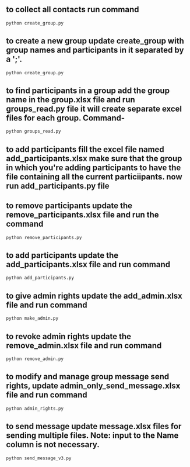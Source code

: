 ## to collect all contacts run command

`python create_group.py`

## to create a new group update create_group with group names and participants in it separated by a ';'.

`python create_group.py`

## to find participants in a group add the group name in the group.xlsx file and run groups_read.py file it will create separate excel files for each group. Command-

`python groups_read.py`

## to add participants fill the excel file named add_participants.xlsx make sure that the group in which you're adding participants to have the file containing all the current particiipants. now run add_participants.py file

## to remove participants update the remove_participants.xlsx file and run the command

`python remove_participants.py`

## to add participants update the add_participants.xlsx file and run command

`python add_participants.py`

## to give admin rights update the add_admin.xlsx file and run command

`python make_admin.py`

## to revoke admin rights update the remove_admin.xlsx file and run command

`python remove_admin.py`

## to modify and manage group message send rights, update admin_only_send_message.xlsx file and run command

`python admin_rights.py`

## to send message update message.xlsx files for sending multiple files. Note: input to the Name column is not necessary.

`python send_message_v3.py`
